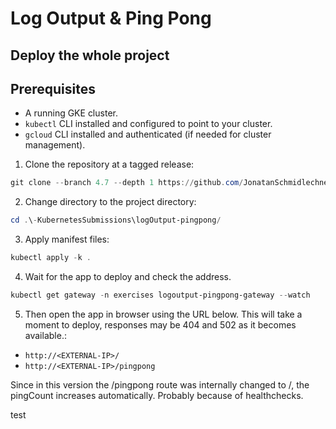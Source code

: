 # Log Output & Ping Pong

## Deploy the whole project

## Prerequisites

- A running GKE cluster.
- `kubectl` CLI installed and configured to point to your cluster.
- `gcloud` CLI installed and authenticated (if needed for cluster management).

1. Clone the repository at a tagged release:

```powershell
git clone --branch 4.7 --depth 1 https://github.com/JonatanSchmidlechner/-KubernetesSubmissions.git
```

2. Change directory to the project directory:

```powershell
cd .\-KubernetesSubmissions\logOutput-pingpong/
```

3. Apply manifest files:

```powershell
kubectl apply -k .
```

4. Wait for the app to deploy and check the address.

```powershell
kubectl get gateway -n exercises logoutput-pingpong-gateway --watch
```

5. Then open the app in browser using the URL below. This will take a moment to deploy, responses may be 404 and 502 as it becomes available.:

- `http://<EXTERNAL-IP>/`
- `http://<EXTERNAL-IP>/pingpong`

Since in this version the /pingpong route was internally changed to /, the pingCount increases automatically. Probably because of healthchecks.

test
